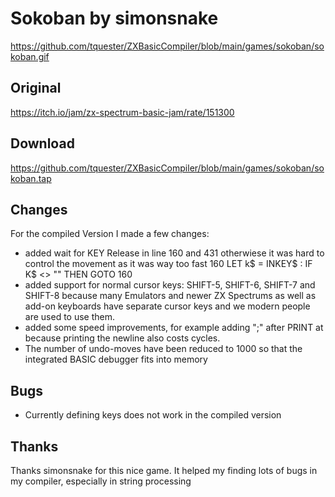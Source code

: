 # Sokoban by simonsnake

https://github.com/tquester/ZXBasicCompiler/blob/main/games/sokoban/sokoban.gif

## Original 
https://itch.io/jam/zx-spectrum-basic-jam/rate/151300

## Download
https://github.com/tquester/ZXBasicCompiler/blob/main/games/sokoban/sokoban.tap

## Changes

For the compiled Version I made a few changes:
* added wait for KEY Release in line 160 and 431 otherwiese it was hard to control the movement as it was way too fast
  160 LET k$ = INKEY$ : IF K$ <> "" THEN GOTO 160
* added support for normal cursor keys: SHIFT-5, SHIFT-6, SHIFT-7 and SHIFT-8 because many Emulators and newer ZX Spectrums as well as add-on keyboards have separate cursor keys and we modern people are used to use them.
* added some speed improvements, for example adding ";" after PRINT at because printing the newline also costs cycles.
* The number of undo-moves have been reduced to 1000 so that the integrated BASIC debugger fits into memory

## Bugs
* Currently defining keys does not work in the compiled version

## Thanks
Thanks simonsnake for this nice game. It helped my finding lots of bugs in my compiler, especially in string processing


